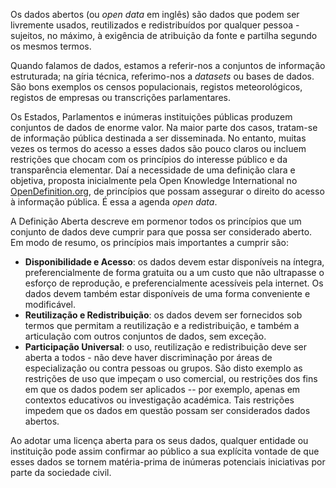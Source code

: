 Os dados abertos (ou _open data_ em inglês) são dados que podem ser livremente usados, reutilizados e redistribuídos por qualquer pessoa - sujeitos, no máximo, à exigência de atribuição da fonte e partilha segundo os mesmos termos.

Quando falamos de dados, estamos a referir-nos a conjuntos de informação estruturada; na gíria técnica, referimo-nos a _datasets_ ou bases de dados. São bons exemplos os censos populacionais, registos meteorológicos, registos de empresas ou transcrições parlamentares.

Os Estados, Parlamentos e inúmeras instituições públicas produzem conjuntos de dados de enorme valor. Na maior parte dos casos, tratam-se de informação pública destinada a ser disseminada. No entanto, muitas vezes os termos do acesso a esses dados são pouco claros ou incluem restrições que chocam com os princípios do interesse público e da transparência elementar. Daí a necessidade de uma definição clara e objetiva, proposta inicialmente pela Open Knowledge International no [OpenDefinition.org](http://opendefinition.org), de princípios que possam assegurar o direito do acesso à informação pública. É essa a agenda _open data_.

A Definição Aberta descreve em pormenor todos os princípios que um conjunto de dados deve cumprir para que possa ser considerado aberto. Em modo de resumo, os princípios mais importantes a cumprir são:
* **Disponibilidade e Acesso**: os dados devem estar disponíveis na íntegra, preferencialmente de forma gratuita ou a um custo que não ultrapasse o esforço de reprodução, e preferencialmente acessíveis pela internet. Os dados devem também estar disponíveis de uma forma conveniente e modificável.
* **Reutilização e Redistribuição**: os dados devem ser fornecidos sob termos que permitam a reutilização e a redistribuição, e também a articulação com outros conjuntos de dados, sem exceção.
* **Participação Universal**:  o uso, reutilização e redistribuição deve ser aberta a todos - não deve haver discriminação por áreas de especialização ou contra pessoas ou grupos. São disto exemplo as restrições de uso que impeçam o uso comercial, ou restrições dos fins em que os dados podem ser aplicados -- por exemplo, apenas em contextos educativos ou investigação académica. Tais restrições impedem que os dados em questão possam ser considerados dados abertos.

Ao adotar uma licença aberta para os seus dados, qualquer entidade ou instituição pode assim confirmar ao público a sua explícita vontade de que esses dados se tornem matéria-prima de inúmeras potenciais iniciativas por parte da sociedade civil.
